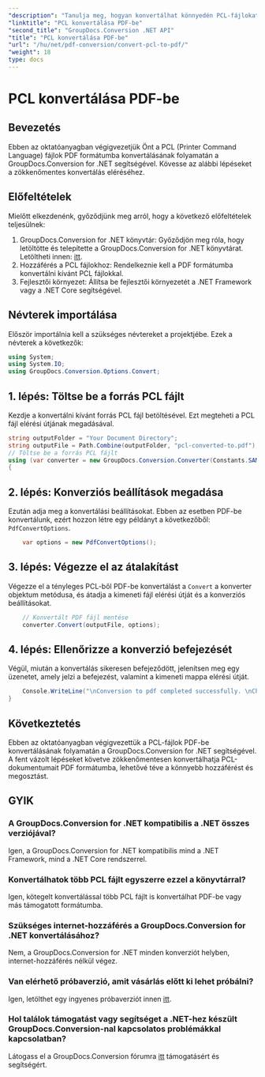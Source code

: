 ```yaml
---
"description": "Tanulja meg, hogyan konvertálhat könnyedén PCL-fájlokat PDF-be a GroupDocs.Conversion for .NET segítségével. Kövesse lépésről lépésre szóló útmutatónkat."
"linktitle": "PCL konvertálása PDF-be"
"second_title": "GroupDocs.Conversion .NET API"
"title": "PCL konvertálása PDF-be"
"url": "/hu/net/pdf-conversion/convert-pcl-to-pdf/"
"weight": 18
type: docs
---
```

# PCL konvertálása PDF-be

## Bevezetés
Ebben az oktatóanyagban végigvezetjük Önt a PCL (Printer Command Language) fájlok PDF formátumba konvertálásának folyamatán a GroupDocs.Conversion for .NET segítségével. Kövesse az alábbi lépéseket a zökkenőmentes konvertálás eléréséhez.
## Előfeltételek
Mielőtt elkezdenénk, győződjünk meg arról, hogy a következő előfeltételek teljesülnek:
1. GroupDocs.Conversion for .NET könyvtár: Győződjön meg róla, hogy letöltötte és telepítette a GroupDocs.Conversion for .NET könyvtárat. Letöltheti innen: [itt](https://releases.groupdocs.com/conversion/net/).
2. Hozzáférés a PCL fájlokhoz: Rendelkeznie kell a PDF formátumba konvertálni kívánt PCL fájlokkal.
3. Fejlesztői környezet: Állítsa be fejlesztői környezetét a .NET Framework vagy a .NET Core segítségével.

## Névterek importálása
Először importálnia kell a szükséges névtereket a projektjébe. Ezek a névterek a következők:
```csharp
using System;
using System.IO;
using GroupDocs.Conversion.Options.Convert;
```
## 1. lépés: Töltse be a forrás PCL fájlt
Kezdje a konvertálni kívánt forrás PCL fájl betöltésével. Ezt megteheti a PCL fájl elérési útjának megadásával.
```csharp
string outputFolder = "Your Document Directory";
string outputFile = Path.Combine(outputFolder, "pcl-converted-to.pdf");
// Töltse be a forrás PCL fájlt
using (var converter = new GroupDocs.Conversion.Converter(Constants.SAMPLE_PCL))
{
```
## 2. lépés: Konverziós beállítások megadása
Ezután adja meg a konvertálási beállításokat. Ebben az esetben PDF-be konvertálunk, ezért hozzon létre egy példányt a következőből: `PdfConvertOptions`.
```csharp
	var options = new PdfConvertOptions();
```
## 3. lépés: Végezze el az átalakítást
Végezze el a tényleges PCL-ből PDF-be konvertálást a `Convert` a konverter objektum metódusa, és átadja a kimeneti fájl elérési útját és a konverziós beállításokat.
```csharp
	// Konvertált PDF fájl mentése
	converter.Convert(outputFile, options);
```
## 4. lépés: Ellenőrizze a konverzió befejezését
Végül, miután a konvertálás sikeresen befejeződött, jelenítsen meg egy üzenetet, amely jelzi a befejezést, valamint a kimeneti mappa elérési útját.
```csharp
	Console.WriteLine("\nConversion to pdf completed successfully. \nCheck output in {0}", outputFolder);
}
```

## Következtetés
Ebben az oktatóanyagban végigvezettük a PCL-fájlok PDF-be konvertálásának folyamatán a GroupDocs.Conversion for .NET segítségével. A fent vázolt lépéseket követve zökkenőmentesen konvertálhatja PCL-dokumentumait PDF formátumba, lehetővé téve a könnyebb hozzáférést és megosztást.
## GYIK
### A GroupDocs.Conversion for .NET kompatibilis a .NET összes verziójával?
Igen, a GroupDocs.Conversion for .NET kompatibilis mind a .NET Framework, mind a .NET Core rendszerrel.
### Konvertálhatok több PCL fájlt egyszerre ezzel a könyvtárral?
Igen, kötegelt konvertálással több PCL fájlt is konvertálhat PDF-be vagy más támogatott formátumba.
### Szükséges internet-hozzáférés a GroupDocs.Conversion for .NET konvertálásához?
Nem, a GroupDocs.Conversion for .NET minden konverziót helyben, internet-hozzáférés nélkül végez.
### Van elérhető próbaverzió, amit vásárlás előtt ki lehet próbálni?
Igen, letölthet egy ingyenes próbaverziót innen [itt](https://releases.groupdocs.com/).
### Hol találok támogatást vagy segítséget a .NET-hez készült GroupDocs.Conversion-nal kapcsolatos problémákkal kapcsolatban?
Látogass el a GroupDocs.Conversion fórumra [itt](https://forum.groupdocs.com/c/conversion/11) támogatásért és segítségért.